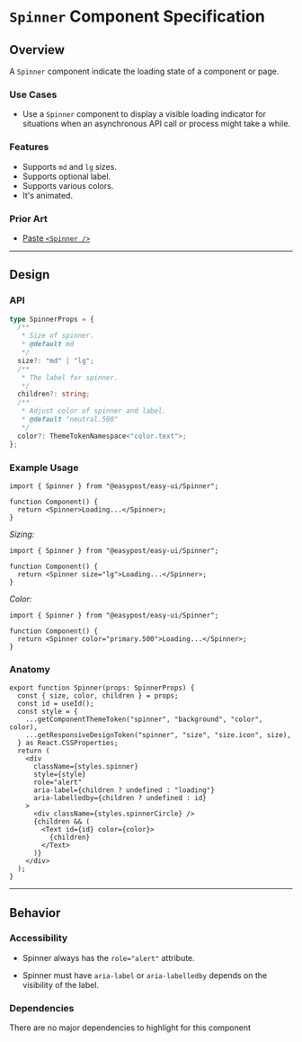 # `Spinner` Component Specification

## Overview

A `Spinner` component indicate the loading state of a component or page.

### Use Cases

- Use a `Spinner` component to display a visible loading indicator for situations when an asynchronous API call or process might take a while.

### Features

- Supports `md` and `lg` sizes.
- Supports optional label.
- Supports various colors.
- It's animated.

### Prior Art

- [Paste `<Spinner />`](https://paste.twilio.design/components/spinner)

---

## Design

### API

```ts
type SpinnerProps = {
  /**
   * Size of spinner.
   * @default md
   */
  size?: "md" | "lg";
  /**
   * The label for spinner.
   */
  children?: string;
  /**
   * Adjust color of spinner and label.
   * @default "neutral.500"
   */
  color?: ThemeTokenNamespace<"color.text">;
};
```

### Example Usage

```tsx
import { Spinner } from "@easypost/easy-ui/Spinner";

function Component() {
  return <Spinner>Loading...</Spinner>;
}
```

_Sizing:_

```tsx
import { Spinner } from "@easypost/easy-ui/Spinner";

function Component() {
  return <Spinner size="lg">Loading...</Spinner>;
}
```

_Color:_

```tsx
import { Spinner } from "@easypost/easy-ui/Spinner";

function Component() {
  return <Spinner color="primary.500">Loading...</Spinner>;
}
```

### Anatomy

```tsx
export function Spinner(props: SpinnerProps) {
  const { size, color, children } = props;
  const id = useId();
  const style = {
    ...getComponentThemeToken("spinner", "background", "color", color),
    ...getResponsiveDesignToken("spinner", "size", "size.icon", size),
  } as React.CSSProperties;
  return (
    <div
      className={styles.spinner}
      style={style}
      role="alert"
      aria-label={children ? undefined : "loading"}
      aria-labelledby={children ? undefined : id}
    >
      <div className={styles.spinnerCircle} />
      {children && (
        <Text id={id} color={color}>
          {children}
        </Text>
      )}
    </div>
  );
}
```

---

## Behavior

### Accessibility

- Spinner always has the `role="alert"` attribute.

- Spinner must have `aria-label` or `aria-labelledby` depends on the visibility of the label.

### Dependencies

There are no major dependencies to highlight for this component

